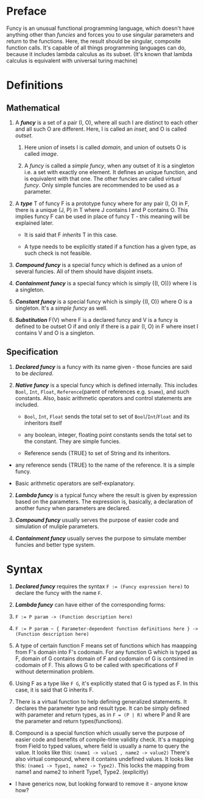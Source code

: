 # Preface

Funcy is an unusual functional programming language, which doesn't have anything other than *funcies* and forces you to use singular parameters and return to the functions. Here, the result should be singular, composite function calls.
It's capable of all things programming languages can do, because it includes lambda calculus as its subset.
(It's known that lambda calculus is equivalent with universal turing machine)

# Definitions

## Mathematical

1. A ***funcy*** is a set of a pair (I, O), where all such I are distinct to each other and all such O are different.
  Here, I is called an *inset*, and O is called *outset*.

    1. Here union of insets I is called *domain*, and union of outsets O is called *image*.

    2. A *funcy* is called a *simple funcy*, when any outset of it is a singleton i.e. a set with exactly one element.
      It defines an unique function, and is equivalent with that one. The other funcies are called *virtual funcy*.
      Only simple funcies are recommended to be used as a parameter.

2. A ***type*** T of funcy F is a prototype funcy where for any pair (I, O) in F, there is a unique (J, P) in T
  where J contains I and P contains O. This implies funcy F can be used in place of funcy T - this meaning will be explained later.

    * It is said that F *inherits* T in this case.

    * A type needs to be explicitly stated if a function has a given type, as such check is not feasible.

3. ***Compound funcy*** is a special funcy which is defined as a union of several funcies. All of them should have disjoint insets.

4. ***Containment funcy*** is a special funcy which is simply {(I, O))} where I is a singleton.

5. ***Constant funcy*** is a special funcy which is simply {(I, O)} where O is a singleton. It's a *simple funcy* as well.

5. ***Substitution*** F(V) where F is a declared funcy and V is a funcy is defined to be outset O if and only if
  there is a pair (I, O) in F where inset I contains V and O is a singleton.

## Specification

1. ***Declared funcy*** is a funcy with its name given - those funcies are said to be *declared*.

1. ***Native funcy*** is a special funcy which is defined internally.
  This includes `Bool`, `Int`, `Float`, `Reference`(parent of references e.g. `$name`), and such constants.
  Also, basic arithmetic operators and control statements are included.

    * `Bool`, `Int`, `Float` sends the total set to set of `Bool`/`Int`/`Float` and its inheritors itself

    * any boolean, integer, floating point constants sends the total set to the constant. They are simple funcies.

    * Reference sends {TRUE} to set of String and its inheritors.

  * any reference sends {TRUE} to the name of the reference. It is a simple funcy.

  * Basic arithmetic operators are self-explanatory.

2. ***Lambda funcy*** is a typical funcy where the result is given by expression based on the parameters.
  The expression is, basically, a declaration of another funcy when parameters are declared.

3. ***Compound funcy*** usually serves the purpose of easier code and simulation of muliple parameters.

4. ***Containment funcy*** usually serves the purpose to simulate member funcies and better type system.

# Syntax

1. ***Declared funcy*** requires the syntax `F := (Funcy expression here)` to declare the funcy with the name `F`.

2. ***Lambda funcy*** can have either of the corresponding forms:

  1. `F := P param -> (Function description here)`

  2. `F := P param ~ { Parameter-dependent function definitions here } -> (Function description here)`

2. A type of certain function F means set of functions which has maapping from F's domain into F's codomain.
For any function G which is typed as F, domain of G contains domain of F and codomain of G is contsined in codomain of F.
This allows G to be called with specifications of F without determination problem.

3. Using F as a type like `F G`, it's explicitly stated that G is typed as F. In this case, it is said that G inherits F.

4. There is a virtual function to help defining generalized statements. It declares the parameter type and result type.
It can be simply defined with parameter and return types, as in `F = (P | R)` where P and R are the parameter and return types(functions).

5. Compound is a special function which usually serve the purpose of easier code and benefits of compile-time validity check.
It's a mapping from Field to typed values, where field is usually a name to query the value.
It looks like this: `(name1 -> value1 , name2 -> value2)`
There's also virtual compound, where it contains undefined values. It looks like this: `(name1 -> Type1, name2 -> Type2)`.
This locks the mapping from name1 and name2 to inherit Type1, Type2. (explicitly)

* I have generics now, but looking forward to remove it - anyone know how?
